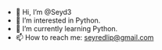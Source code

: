 - 👋 Hi, I’m @Seyd3
- 👀 I’m interested in Python.
- 🌱 I’m currently learning Python.
- 📫 How to reach me: seyredlip@gmail.com

<!---
Seyd3/Seyd3 is a ✨ special ✨ repository because its `README.md` (this file) appears on your GitHub profile.
You can click the Preview link to take a look at your changes.
--->
